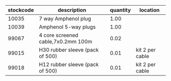 |stockcode|description|quantity|location|
|---------|-----------|--------|--------|
|10035|7 way Amphenol plug|1.00||
|10039|Amphenol 5-way plugs|1.00||
|99067|4 core screened cable,7x0.2mm 100m|0.02||
|99015|H30 rubber sleeve (pack of 500)|0.01|kit 2 per cable|
|99018|H12 rubber sleeve (pack of 500)|0.01|kit 2 per cable|
